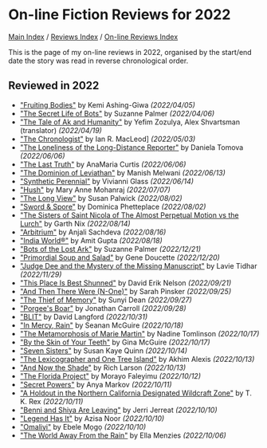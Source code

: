 # On-line Fiction Reviews for 2022

[Main Index](../../../README.md) / [Reviews Index](../../README.md) / [On-line Reviews Index](../README.md)

This is the page of my on-line reviews in 2022, organised by the start/end date the story was read in reverse chronological order.

## Reviewed in 2022
- ["Fruiting Bodies"](20220405-FruitingBodies.md) by Kemi Ashing-Giwa *(2022/04/05)*
- ["The Secret Life of Bots"](20220406-SecretLifeOfBots.md) by Suzanne Palmer *(2022/04/06)*
- ["The Tale of Ak and Humanity"](20220419-TaleOfAkAndHumanity.md) by Yefim Zozulya, Alex Shvartsman (translator) *(2022/04/19)*
- ["The Chronologist"](20220503-TheChronologist.md) by Ian R. MacLeod] *(2022/05/03)*
- ["The Loneliness of the Long-Distance Reporter"](20220606-TheLonelinessOfTheLongDistanceReporter.md) by Daniela Tomova *(2022/06/06)*
- ["The Last Truth"](20220606-TheLastTruth.md) by AnaMaria Curtis *(2022/06/06)*
- ["The Dominion of Leviathan"](20220613-TheDominionOfLeviathan.md) by Manish Melwani *(2022/06/13)*
- ["Synthetic Perennial"](20220614-SyntheticPerennial.md) by Vivianni Glass *(2022/06/14)*
- ["Hush"](20220707-Hush.md) by Mary Anne Mohanraj *(2022/07/07)*
- ["The Long View"](20220802-TheLongView.md) by Susan Palwick *(2022/08/02)*
- ["Sword & Spore"](20220802-SwordAndSpore.md) by Dominica Phetteplace *(2022/08/02)*
- ["The Sisters of Saint Nicola of The Almost Perpetual Motion vs the Lurch"](20220814-TheSistersOfSaintNicola.md) by Garth Nix *(2022/08/14)*
- ["Arbitrium"](20220816-Arbitrium.md) by Anjali Sachdeva *(2022/08/16)*
- ["India World®"](20220818-IndiaWorld.md) by Amit Gupta *(2022/08/18)*
- ["Bots of the Lost Ark"](20221221-BotsOfTheLostArk.md) by Suzanne Palmer *(2022/12/21)*
- ["Primordial Soup and Salad"](20221220-PrimordialSoupAndSalad.md) by Gene Doucette *(2022/12/20)*
- ["Judge Dee and the Mystery of the Missing Manuscript"](20221128-JudgeDeeAndTheMysteryOfTheMissingManuscript.md) by Lavie Tidhar *(2022/11/29)*
- ["This Place Is Best Shunned"](20220921-ThisPlaceIsBestShunned.md) by David Erik Nelson *(2022/09/21)*
- ["And Then There Were (N-One)"](20220925-AndThenThereWereN-One.md) by Sarah Pinsker *(2022/09/25)*
- ["The Thief of Memory"](20220927-TheThiefOfMemory.md) by Sunyi Dean *(2022/09/27)*
- ["Porgee's Boar"](20220928-PorgeesBoar.md) by Jonathan Carroll *(2022/09/28)*
- ["BLIT"](20221031-BLIT.md) by David Langford *(2022/10/31)*
- ["In Mercy, Rain"](20221018-InMercyRain.md) by Seanan McGuire *(2022/10/18)*
- ["The Metamorphosis of Marie Martin"](20221017-TheMetamorphosisOfMarieMartin.md) by Nadine Tomlinson *(2022/10/17)*
- ["By the Skin of Your Teeth"](20221017-ByTheSkinOfYourTeeth.md) by Gina McGuire *(2022/10/17)*
- ["Seven Sisters"](20221014-SevenSisters.md) by Susan Kaye Quinn *(2022/10/14)*
- ["The Lexicographer and One Tree Island"](20221013-TheLexicographerAndOneTreeIsland.md) by Akhim Alexis *(2022/10/13)*
- ["And Now the Shade"](20221013-AndNowTheShade.md) by Rich Larson *(2022/10/13)*
- ["The Florida Project"](20221012-TheFloridaProject.md) by Morayo ​​Faleyimu *(2022/10/12)*
- ["Secret Powers"](20221011-SecretPowers.md) by Anya Markov *(2022/10/11)*
- ["A Holdout in the Northern California Designated Wildcraft Zone"](20221011-AHoldoutInTheNorthernCaliforniaDesignatedWildcraftZone.md) by T. K. Rex *(2022/10/11)*
- ["Benni and Shiya Are Leaving"](20221010-BenniAndShiyaAreLeaving.md) by Jerri Jerreat *(2022/10/10)*
- ["Legend Has It"](20221010-LegendHasIt.md) by Azisa Noor *(2022/10/10)*
- ["Omaliyi"](20221010-Omaliyi.md) by Ebele Mọgọ *(2022/10/10)*
- ["The World Away From the Rain"](20221006-TheWorldAwayFromRain.md) by Ella Menzies *(2022/10/06)*
